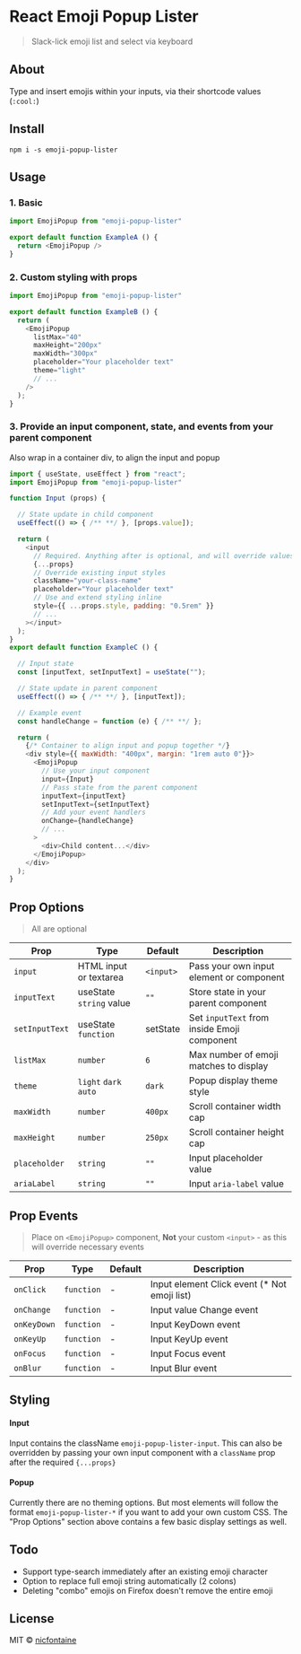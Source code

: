 # React Emoji Popup Lister
> Slack-lick emoji list and select via keyboard

## About
Type and insert emojis within your inputs, via their shortcode values (`:cool:`)

## Install
`npm i -s emoji-popup-lister`

## Usage

### 1. Basic
```javascript
import EmojiPopup from "emoji-popup-lister"

export default function ExampleA () {
  return <EmojiPopup />
}
```

### 2. Custom styling with props
```javascript
import EmojiPopup from "emoji-popup-lister"

export default function ExampleB () {
  return (
    <EmojiPopup
      listMax="40"
      maxHeight="200px"
      maxWidth="300px"
      placeholder="Your placeholder text"
      theme="light"
      // ...
    />
  );
}
```

### 3. Provide an input component, state, and events from your parent component
Also wrap in a container div, to align the input and popup   

```javascript
import { useState, useEffect } from "react";
import EmojiPopup from "emoji-popup-lister"

function Input (props) {

  // State update in child component
  useEffect(() => { /** **/ }, [props.value]);

  return (
    <input
      // Required. Anything after is optional, and will override values
      {...props}
      // Override existing input styles
      className="your-class-name"
      placeholder="Your placeholder text"
      // Use and extend styling inline
      style={{ ...props.style, padding: "0.5rem" }}
      // ...
    ></input>
  );
}
export default function ExampleC () {

  // Input state
  const [inputText, setInputText] = useState("");

  // State update in parent component
  useEffect(() => { /** **/ }, [inputText]);

  // Example event
  const handleChange = function (e) { /** **/ };

  return (
    {/* Container to align input and popup together */}
    <div style={{ maxWidth: "400px", margin: "1rem auto 0"}}>
      <EmojiPopup
        // Use your input component
        input={Input}
        // Pass state from the parent component
        inputText={inputText}
        setInputText={setInputText}
        // Add your event handlers
        onChange={handleChange}
        // ...
      >
        <div>Child content...</div>
      </EmojiPopup>
    </div>
  );
}
```

## Prop Options
> All are optional

| Prop | Type | Default | Description |
| --- | --- | --- | --- |
| `input` | HTML input or textarea | `<input>` | Pass your own input element or component |
| `inputText` | useState `string` value | `""` | Store state in your parent component |
| `setInputText` | useState `function` | setState | Set `inputText` from inside Emoji component |
| `listMax` | `number` | `6` | Max number of emoji matches to display |
| `theme` | `light` `dark` `auto`  | `dark` | Popup display theme style |
| `maxWidth` | `number` | `400px` | Scroll container width cap |
| `maxHeight` | `number` | `250px` | Scroll container height cap |
| `placeholder` | `string` | `""` | Input placeholder value |
| `ariaLabel` | `string` | `""` | Input `aria-label` value |

## Prop Events
> Place on `<EmojiPopup>` component, **Not** your custom `<input>` - as this will override necessary events

| Prop | Type | Default | Description |
| --- | --- | --- | --- |
| `onClick` | `function` | - | Input element Click event (* Not emoji list) |
| `onChange` | `function` | - | Input value Change event |
| `onKeyDown` | `function` | - | Input KeyDown event |
| `onKeyUp` | `function` | - | Input KeyUp event |
| `onFocus` | `function` | - | Input Focus event |
| `onBlur` | `function` | - | Input Blur event |

## Styling

#### Input
Input contains the className `emoji-popup-lister-input`. This can also be overridden by passing your own input component with a `className` prop after the required `{...props}`

#### Popup
Currently there are no theming options. But most elements will follow the format `emoji-popup-lister-*` if you want to add your own custom CSS. The "Prop Options" section above contains a few basic display settings as well.

## Todo
- Support type-search immediately after an existing emoji character
- Option to replace full emoji string automatically (2 colons)
- Deleting "combo" emojis on Firefox doesn't remove the entire emoji

## License
MIT © [nicfontaine](https://github.com/nicfontaine)
